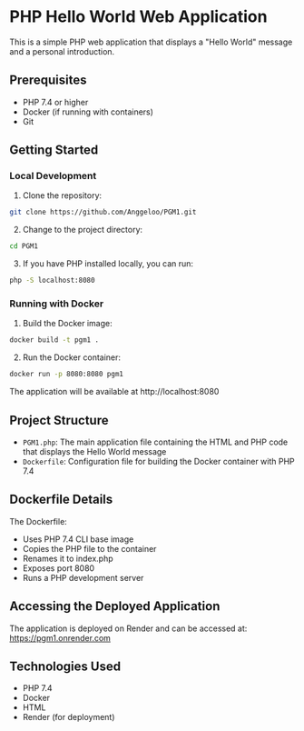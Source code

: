 # PHP Hello World Web Application

This is a simple PHP web application that displays a "Hello World" message and a personal introduction.

## Prerequisites

* PHP 7.4 or higher
* Docker (if running with containers)
* Git

## Getting Started

### Local Development

1. Clone the repository:
```bash
git clone https://github.com/Anggeloo/PGM1.git
```

2. Change to the project directory:
```bash
cd PGM1
```

3. If you have PHP installed locally, you can run:
```bash
php -S localhost:8080
```

### Running with Docker

1. Build the Docker image:
```bash
docker build -t pgm1 .
```

2. Run the Docker container:
```bash
docker run -p 8080:8080 pgm1
```

The application will be available at http://localhost:8080

## Project Structure

* `PGM1.php`: The main application file containing the HTML and PHP code that displays the Hello World message
* `Dockerfile`: Configuration file for building the Docker container with PHP 7.4

## Dockerfile Details

The Dockerfile:
* Uses PHP 7.4 CLI base image
* Copies the PHP file to the container
* Renames it to index.php
* Exposes port 8080
* Runs a PHP development server

## Accessing the Deployed Application

The application is deployed on Render and can be accessed at:
https://pgm1.onrender.com

## Technologies Used

* PHP 7.4
* Docker
* HTML
* Render (for deployment)
